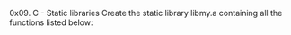 0x09. C - Static libraries
Create the static library libmy.a containing all the functions listed below:

